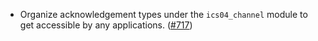 - Organize acknowledgement types under the `ics04_channel` module to get
  accessible by any applications.
  ([#717](https://github.com/cosmos/ibc-rs/issues/717))
